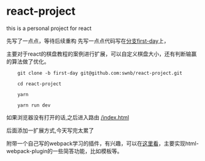 # react-project
this is  a personal project for react

 先写了一点点，等待后续重构
 先写一点点代码写在[分支first-day](https://github.com/swnb/react-project/tree/first-day)上，

主要对于react的棋盘教程的案例进行扩展，可以自定义棋盘大小，还有判断输赢的算法做了优化。

```shell
    git clone -b first-day git@github.com:swnb/react-project.git

    cd react-project

    yarn 

    yarn run dev 
```
如果浏览器没有打开的话,之后进入路由 [/index.html](http://localhost:8080/index.html)

后面添加一扩展方式,今天写完太累了

附带一个自己写的webpack学习的插件，有兴趣，可以在[这里看](https://github.com/swnb/webpack-plugin)，主要实现html-webpack-plugin的一些简答功能，比如模板等。